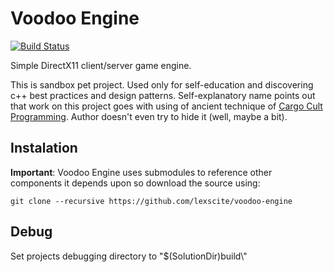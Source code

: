 # Voodoo Engine
[![Build Status](https://travis-ci.org/lexscite/nixie.svg?branch=master)](https://travis-ci.org/lexscite/nixie)

Simple DirectX11 client/server game engine.

This is sandbox pet project. Used only for self-education and discovering c++ best practices and design patterns. Self-explanatory name points out that work on this project goes with using of ancient technique of [Cargo Cult Programming](https://en.wikipedia.org/wiki/Cargo_cult_programming). Author doesn't even try to hide it (well, maybe a bit).

## Instalation
**Important**: Voodoo Engine uses submodules to reference other components it depends upon so download the source using:
```
git clone --recursive https://github.com/lexscite/voodoo-engine
```
## Debug
Set projects debugging directory to "$(SolutionDir)build\\"
